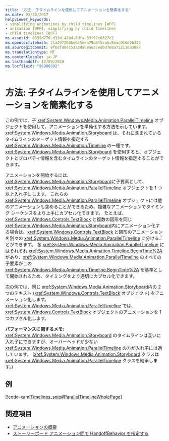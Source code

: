 ```yaml
---
title: '方法: 子タイムラインを使用してアニメーションを簡素化する'
ms.date: 03/30/2017
helpviewer_keywords:
- simplifying animations by child timelines [WPF]
- animation [WPF], simplifying by child timelines
- child timelines [WPF]
ms.assetid: 8335d770-d13d-42bd-8dfa-63f92c0327e2
ms.openlocfilehash: 21a297208be045eea79d6f5ca6c8eac016d26345
ms.sourcegitcommit: 9f6df084c53a3da0ea657ed0d708a72213683084
ms.translationtype: MT
ms.contentlocale: ja-JP
ms.lasthandoff: 12/09/2020
ms.locfileid: "96980392"
---
```

# <a name="how-to-simplify-animations-by-using-child-timelines"></a>方法: 子タイムラインを使用してアニメーションを簡素化する
この例では、子 <xref:System.Windows.Media.Animation.ParallelTimeline> オブジェクトを使用して、アニメーションを単純化する方法を示しています。 <xref:System.Windows.Media.Animation.Storyboard> は、それに含まれているタイムラインのターゲット情報を指定する <xref:System.Windows.Media.Animation.Timeline> の一種です。 <xref:System.Windows.Media.Animation.Storyboard> を使用すると、オブジェクトとプロパティ情報を含むタイムラインのターゲット情報を指定することができます。  
  
 アニメーションを開始するには、<xref:System.Windows.Media.Animation.Storyboard>に子要素として、<xref:System.Windows.Media.Animation.ParallelTimeline> オブジェクトを 1 つ以上入れ子にします。 これらの <xref:System.Windows.Media.Animation.ParallelTimeline> オブジェクトには他のアニメーションも含めることができるため、複雑なアニメーションでタイミング シーケンスをより上手にカプセル化できます。 たとえば、<xref:System.Windows.Controls.TextBlock> と複数の図形を同じ <xref:System.Windows.Media.Animation.Storyboard>内にアニメーション化する場合は、<xref:System.Windows.Controls.TextBlock> と図形のアニメーションを別々の <xref:System.Windows.Media.Animation.ParallelTimeline> に分けることができます。 各 <xref:System.Windows.Media.Animation.ParallelTimeline> にはそれぞれ <xref:System.Windows.Media.Animation.Timeline.BeginTime%2A> があり、<xref:System.Windows.Media.Animation.ParallelTimeline> のすべての子要素がこの <xref:System.Windows.Media.Animation.Timeline.BeginTime%2A> を基準として開始されるため、タイミングをより適切にカプセル化できます。  
  
 次の例では、同じ <xref:System.Windows.Media.Animation.Storyboard>内の 2 つのテキスト (<xref:System.Windows.Controls.TextBlock> オブジェクト) をアニメーション化します。 <xref:System.Windows.Media.Animation.ParallelTimeline> では、<xref:System.Windows.Controls.TextBlock> オブジェクトのアニメーションを 1 つカプセル化します。  
  
 **パフォーマンスに関するメモ:** <xref:System.Windows.Media.Animation.Storyboard> のタイムラインは互いに入れ子にできますが、オーバーヘッドが少ない <xref:System.Windows.Media.Animation.ParallelTimeline> の方が入れ子には適しています。 (<xref:System.Windows.Media.Animation.Storyboard> クラスは <xref:System.Windows.Media.Animation.ParallelTimeline> クラスを継承します。)  
  
## <a name="example"></a>例  
 [!code-xaml[Timelines_snip#ParallelTimelineWholePage](~/samples/snippets/csharp/VS_Snippets_Wpf/Timelines_snip/CS/ParallelTimelineExample.xaml#paralleltimelinewholepage)]  
  
## <a name="see-also"></a>関連項目

- [アニメーションの概要](animation-overview.md)
- [ストーリーボード アニメーション間で HandoffBehavior を指定する](how-to-specify-handoffbehavior-between-storyboard-animations.md)
